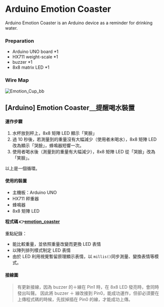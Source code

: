 # Arduino Emotion Coaster
Arduino Emotion Coaster is an Arduino device as a reminder for drinking water.

### Preparation
- Arduino UNO board *1
- HX711 weight-scale *1
- buzzer *1
- 8x8 matrix LED *1

### Wire Map
![Emotion_Cup_bb](https://user-images.githubusercontent.com/29245400/67158938-0df95500-f32e-11e9-9ce9-4d48b95f1653.jpg)


## [Arduino] Emotion Coaster＿提醒喝水裝置

#### 運作步驟
1. 水杯放到秤上，8x8 矩陣 LED 顯示「笑臉」
2. 過 10 秒後，若測量到的重量沒有大幅減少（使用者未喝水），8x8 矩陣 LED 改為顯示「哭臉」，蜂鳴器短響一次。
3. 使用者喝水後（測量到的重量有大幅減少），8x8 矩陣 LED 從「哭臉」改為「笑臉」。

以上是一個循環。

#### 使用的裝置
- 主機板：Arduino UNO
- HX711 秤重器
- 蜂鳴器
- 8x8 矩陣 LED

**程式碼 👉[emotion_coaster](https://github.com/laiyenju/EmotionCoaster/blob/master/emotion_coaster.ino)**

重點紀錄：

- 能比較重量，並依照重量改變而更換 LED 表情
- 以陣列排列樣式制定 LED 表情
- 由於 LED 利用視覺暫留原理顯示表情，以 `millis()`同步測量、變換表情等模式。

#### 接線圖
> 有更新接線，因為 buzzer 的＋線在 Pin1 時，在 8x8 LED 發亮時，會同時發出叫聲。
> 因此將 buzzer ＋ 線改接到 Pin0，能成功運作，但卻必須要在上傳程式碼的時候，先拔掉插在 Pin0 的線，才能成功上傳。
